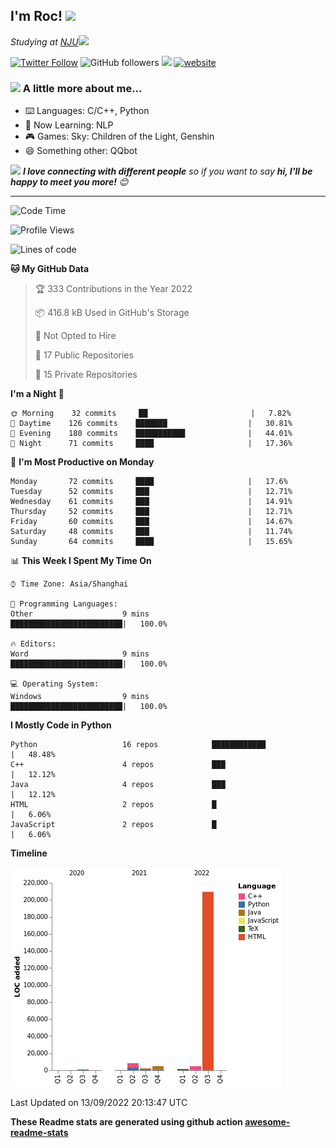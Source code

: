 <!-- <img align='right' src="https://media.giphy.com/media/M9gbBd9nbDrOTu1Mqx/giphy.gif" width="230"> -->
<h2>I'm Roc! <img src="https://media.giphy.com/media/12oufCB0MyZ1Go/giphy.gif" width="50"></h2>
<p><em>Studying at <a href="http://www.nju.edu.cn">NJU</a><img src="https://media.giphy.com/media/WUlplcMpOCEmTGBtBW/giphy.gif" width="50"> 
</em></p>

[![Twitter Follow](https://img.shields.io/twitter/follow/Roc78862980?label=Follow)](https://twitter.com/intent/follow?screen_name=Roc78862980)
![GitHub followers](https://img.shields.io/github/followers/roc136?label=Follow&style=social)
![](https://visitor-badge.glitch.me/badge?page_id=Roc136.Roc136)
[![website](https://img.shields.io/badge/Website-46a2f1.svg?&style=flat-square&logo=Google-Chrome&logoColor=white&link=https://blog.roc136.top)](https://blog.roc136.top)
<!-- ![Waka Readme](https://github.com/anmol098/anmol098/workflows/Waka%20Readme/badge.svg) -->
<!-- [![Linkedin: anmol](https://img.shields.io/badge/-anmol-blue?style=flat-square&logo=Linkedin&logoColor=white&link=https://www.linkedin.com/in/anmol-p-singh/)](https://www.linkedin.com/in/anmol-p-singh/) -->

### <img src="https://media.giphy.com/media/VgCDAzcKvsR6OM0uWg/giphy.gif" width="50"> A little more about me...  

- ⌨️ Languages: C/C++, Python
- 🌱 Now Learning: NLP
- 🎮 Games: Sky: Children of the Light, Genshin
- 😄 Something other: QQbot

<img src="https://media.giphy.com/media/LnQjpWaON8nhr21vNW/giphy.gif" width="60"> <em><b>I love connecting with different people</b> so if you want to say <b>hi, I'll be happy to meet you more!</b> 😊</em>

---
<!--START_SECTION:waka-->
![Code Time](http://img.shields.io/badge/Code%20Time-1%2C179%20hrs%2058%20mins-blue)

![Profile Views](http://img.shields.io/badge/Profile%20Views-5-blue)

![Lines of code](https://img.shields.io/badge/From%20Hello%20World%20I%27ve%20Written-232%20Thousand%20lines%20of%20code-blue)

**🐱 My GitHub Data** 

> 🏆 333 Contributions in the Year 2022
 > 
> 📦 416.8 kB Used in GitHub's Storage 
 > 
> 🚫 Not Opted to Hire
 > 
> 📜 17 Public Repositories 
 > 
> 🔑 15 Private Repositories  
 > 
**I'm a Night 🦉** 

```text
🌞 Morning    32 commits     ██                       |   7.82% 
🌆 Daytime    126 commits    ███████                  |   30.81% 
🌃 Evening    180 commits    ███████████              |   44.01% 
🌙 Night      71 commits     ████                     |   17.36%

```
📅 **I'm Most Productive on Monday** 

```text
Monday       72 commits     ████                     |   17.6% 
Tuesday      52 commits     ███                      |   12.71% 
Wednesday    61 commits     ███                      |   14.91% 
Thursday     52 commits     ███                      |   12.71% 
Friday       60 commits     ███                      |   14.67% 
Saturday     48 commits     ███                      |   11.74% 
Sunday       64 commits     ████                     |   15.65%

```


📊 **This Week I Spent My Time On** 

```text
⌚︎ Time Zone: Asia/Shanghai

💬 Programming Languages: 
Other                    9 mins              █████████████████████████|   100.0%

🔥 Editors: 
Word                     9 mins              █████████████████████████|   100.0%

💻 Operating System: 
Windows                  9 mins              █████████████████████████|   100.0%

```

**I Mostly Code in Python** 

```text
Python                   16 repos            ████████████             |   48.48% 
C++                      4 repos             ███                      |   12.12% 
Java                     4 repos             ███                      |   12.12% 
HTML                     2 repos             █                        |   6.06% 
JavaScript               2 repos             █                        |   6.06%

```


**Timeline**

![Chart not found](https://raw.githubusercontent.com/Roc136/Roc136/master/charts/bar_graph.png) 


 Last Updated on 13/09/2022 20:13:47 UTC
<!--END_SECTION:waka-->

**These Readme stats are generated using github action [awesome-readme-stats](https://github.com/Roc136/waka-readme-stats)**

